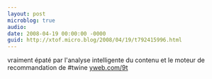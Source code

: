 ```yaml
---
layout: post
microblog: true
audio: 
date: 2008-04-19 00:00:00 -0000
guid: http://xtof.micro.blog/2008/04/19/t792415996.html
---
```

vraiment épaté par l'analyse intelligente du contenu et le moteur de recommandation de #twine [yweb.com/9t](http://yweb.com/9t)
